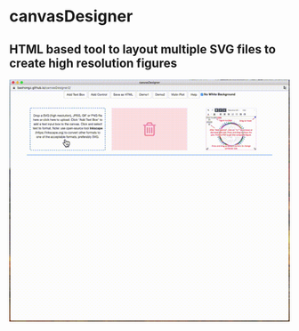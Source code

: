# canvasDesigner
HTML based tool to layout multiple SVG files to create high resolution figures
---
![canvasDesigner2](video/canvasDesigner2.gif?raw=true "canvasDesigner2")
